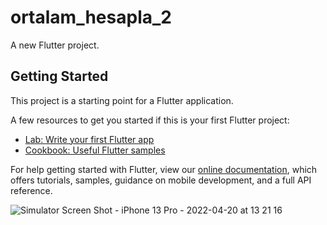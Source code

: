 # ortalam_hesapla_2

A new Flutter project.

## Getting Started

This project is a starting point for a Flutter application.

A few resources to get you started if this is your first Flutter project:

- [Lab: Write your first Flutter app](https://flutter.dev/docs/get-started/codelab)
- [Cookbook: Useful Flutter samples](https://flutter.dev/docs/cookbook)

For help getting started with Flutter, view our
[online documentation](https://flutter.dev/docs), which offers tutorials,
samples, guidance on mobile development, and a full API reference.

![Simulator Screen Shot - iPhone 13 Pro - 2022-04-20 at 13 21 16](https://user-images.githubusercontent.com/61364295/164207792-4674b3e3-6cb8-4f04-a8ff-8a6383a4e4cc.png)
